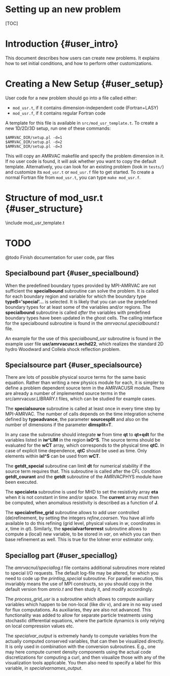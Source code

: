 # Setting up an new problem

[TOC]

# Introduction {#user_intro}

This document describes how users can create new problems. It explains how to
set initial conditions, and how to perform other customizations.

# Creating a New Setup {#user_setup}

User code for a new problem should go into a file called either:

* `mod_usr.t`, if it contains dimension-independent code (Fortran+LASY)
* `mod_usr.f`, if it contains regular Fortran code

A template for this file is available in `src/mod_usr_template.t`. To create a
new 1D/2D/3D setup, run one of these commands:

    $AMRVAC_DIR/setup.pl -d=1
    $AMRVAC_DIR/setup.pl -d=2
    $AMRVAC_DIR/setup.pl -d=3

This will copy an AMRVAC makefile and specify the problem dimension in it. If no
user code is found, it will ask whether you want to copy the default template.
Alternatively, you can look for an existing problem (look in `tests/`) and
customize its `mod_usr.t` or `mod_usr.f` file to get started. To create a normal
Fortran file from `mod_usr.t`, you can type `make mod_usr.f`.

# Structure of mod_usr.t {#user_structure}

\include mod_usr_template.t


# TODO

@todo Finish documentation for user code, par files

## Specialbound part {#user_specialbound}

When the predefined boundary types provided by MPI-AMRVAC are not sufficient
the **specialbound** subroutine can solve the problem. It is called for each
boundary region and variable for which the boundary type
**typeB='special'...** is selected. It is likely that you can use the
predefined boundary types for at least some of the variables and/or regions.
The **specialbound** subroutine is called _after_ the variables with
predefined boundary types have been updated in the ghost cells. The calling
interface for the specialbound subroutine is found in the
_amrvacnul.specialbound.t_ file.

An example for the use of this _specialbound_usr_ subroutine is found in the
example user file **usr/amrvacusr.t.wchd22**, which realizes the standard 2D
hydro Woodward and Collela shock reflection problem.

## Specialsource part {#user_specialsource}

There are lots of possible physical source terms for the same basic equation.
Rather than writing a new physics module for each, it is simpler to define a
problem dependent source term in the AMRVACUSR module. There are already a
number of implemented source terms in the  src/amrvacusr.LIBRARY.t files,
which can be studied for example cases.

The **specialsource** subroutine is called at least once in every time step by
MPI-AMRVAC. The number of calls depends on the time integration scheme defined
by **typeadvance**, the parameter **sourcesplit** and also on the number of
dimensions if the parameter **dimsplit=T**.

In any case the subroutine should integrate **w** from time **qt** to
**qt+qdt** for the variables listed in **iw^LIM** in the region **ixO^S**. The
source terms should be evaluated for the **wCT** array, which corresponds to
the physical time **qtC**. In case of explicit time dependence, **qtC** should
be used as time. Only elements within **ixI^S** can be used from **wCT**.

The **getdt_special** subroutine can limit **dt** for numerical stability if
the source term requires that. This subroutine is called after the CFL
condition **getdt_courant** and the **getdt** subroutine of the AMRVACPHYS
module have been executed.

The **specialeta** subroutine is used for MHD to set the resistivity array
**eta** when it is not constant in time and/or space. The **current** array
must then be computed, when anomalous resistivity is described as a function
of **J**.

The **specialrefine_grid** subroutine allows to add user controlled
(de)refinement, by setting the integers _refine,coarsen_. You have all info
available to do this refining (grid level, physical values in _w_, coordinates
in _x_, time in _qt_). Similarly, the **specialvarforerrest** subroutine
allows to compute a (local) new variable, to be stored in _var_, on which you
can then base refinement as well. This is true for the lohner error estimator
only.

## Speciallog part {#user_speciallog}

The _amrvacnul/speciallog.t_ file contains additional subroutines more related
to special I/O requests. The default log-file may be altered, for which you
need to code up the _printlog_special_ subroutine. For parallel execution,
this invariably means the use of MPI constructs, so you should copy in the
default version from _amrio.t_ and then study it, and modify accordingly.

The _process_grid_usr_ is a subroutine which allows to compute auxiliary
variables which happen to be non-local (like div v), and are in no way used
for flux computations. As auxiliaries, they are also not advanced. This
functionality was added to allow for separate particle treatments using
stochastic differential equations, where the particle dynamics is only relying
on local compression values etc.

The _specialvar_output_ is extremely handy to compute variables from the
actually computed conserved variables, that can then be visualized directly.
It is only used in combination with the conversion subroutines. E.g., one may
here compute current density components using the actual code discretizations
for computing a curl, and then visualize those with any of the visualization
tools applicable. You then also need to specify a label for this variable, in
_specialvarnames_output_.
